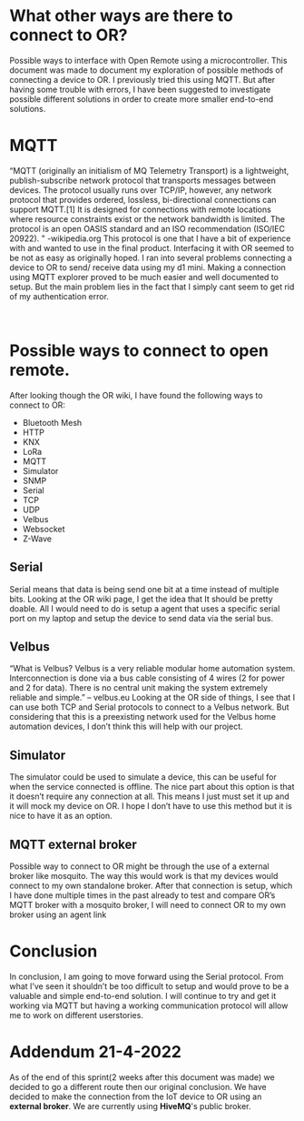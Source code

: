 # What other ways are there to connect to OR?
Possible ways to interface with Open Remote using a microcontroller.
This document was made to document my exploration of possible methods of connecting a device to OR. I previously tried this using MQTT. But after having some trouble with errors, I have been suggested to investigate possible different solutions in order to create more smaller end-to-end solutions.

# MQTT
“MQTT (originally an initialism of MQ Telemetry Transport) is a lightweight, publish-subscribe network protocol that transports messages between devices. The protocol usually runs over TCP/IP, however, any network protocol that provides ordered, lossless, bi-directional connections can support MQTT.[1] It is designed for connections with remote locations where resource constraints exist or the network bandwidth is limited. The protocol is an open OASIS standard and an ISO recommendation (ISO/IEC 20922). " -wikipedia.org
This protocol is one that I have a bit of experience with and wanted to use in the final product. Interfacing it with OR seemed to be not as easy as originally hoped. I ran into several problems connecting a device to OR to send/ receive data using my d1 mini. Making a connection using MQTT explorer proved to be much easier and well documented to setup. But the main problem lies in the fact that I simply cant seem to get rid of my authentication error. 

 
# Possible ways to connect to open remote.
After looking though the OR wiki, I have found the following ways to connect to OR:
-	Bluetooth Mesh
-	HTTP
-	KNX
-	LoRa
-	MQTT
-	Simulator
-	SNMP
-	Serial
-	TCP
-	UDP
-	Velbus
-	Websocket
-	Z-Wave

## Serial
Serial means that data is being send one bit at a time instead of multiple bits.
Looking at the OR wiki page, I get the idea that It should be pretty doable. All I would need to do is setup a agent that uses a specific serial port on my laptop and setup the device to send data via the serial bus.

## Velbus
“What is Velbus? Velbus is a very reliable modular home automation system. Interconnection is done via a bus cable consisting of 4 wires (2 for power and 2 for data). There is no central unit making the system extremely reliable and simple.” – velbus.eu
Looking at the OR side of things, I see that I can use both TCP and Serial protocols to connect to a Velbus network. But considering that this is a preexisting network used for the Velbus home automation devices, I don’t think this will help with our project.

## Simulator
The simulator could be used to simulate a device, this can be useful for when the service connected is offline. The nice part about this option is that it doesn’t require any connection at all. This means I just must set it up and it will mock my device on OR. I hope I don’t have to use this method but it is nice to have it as an option.

## MQTT external broker
 Possible way to connect to OR might be through the use of a external broker like mosquito. The way this would work is that my devices would connect to my own standalone broker. After that connection is setup, which I have done multiple times in the past already to test and compare OR’s MQTT broker with a mosquito broker, I will need to connect OR to my own broker using an agent link


# Conclusion
In conclusion, I am going to move forward using the Serial protocol. From what I’ve seen it shouldn’t be too difficult to setup and would prove to be a valuable and simple end-to-end solution. I will continue to try and get it working via MQTT but having a working communication protocol will allow me to work on different userstories.

# Addendum 21-4-2022
As of the end of this sprint(2 weeks after this document was made) we decided to go a different route then our original conclusion. We have decided to make the connection from the IoT device to OR using an **external broker**. We are currently using **HiveMQ**'s public broker.

